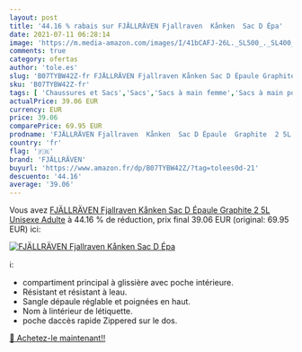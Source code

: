 ```yaml
---
layout: post
title: '44.16 % rabais sur FJÄLLRÄVEN Fjallraven  Kånken  Sac D Épa'
date: 2021-07-11 06:28:14
image: 'https://m.media-amazon.com/images/I/41bCAFJ-26L._SL500_._SL400_.jpg'
comments: true
category: ofertas
author: 'tole.es'
slug: 'B07TYBW42Z-fr FJÄLLRÄVEN Fjallraven Kånken Sac D Épaule Graphite 2 5L...'
sku: 'B07TYBW42Z-fr'
tags: [ 'Chaussures et Sacs','Sacs','Sacs à main femme','Sacs à main portés épaule femme','fjällräven', ]
actualPrice: 39.06 EUR
currency: EUR
price: 39.06
comparePrice: 69.95 EUR
prodname: 'FJÄLLRÄVEN Fjallraven  Kånken  Sac D Épaule  Graphite  2 5L  Unisexe Adulte'
country: 'fr'
flag: '🇫🇷'
brand: 'FJÄLLRÄVEN'
buyurl: 'https://www.amazon.fr/dp/B07TYBW42Z/?tag=tolees0d-21'
descuento: '44.16'
average: '39.06'
---
```


Vous avez [FJÄLLRÄVEN Fjallraven  Kånken  Sac D Épaule  Graphite  2 5L  Unisexe Adulte](https://www.amazon.fr/dp/B07TYBW42Z/?tag=tolees0d-21)  à  44.16 % de réduction, prix final  39.06 EUR (original: 69.95 EUR) ici:

[![FJÄLLRÄVEN Fjallraven  Kånken  Sac D Épa](https://m.media-amazon.com/images/I/41bCAFJ-26L._SL500_._SL400_.jpg)](https://www.amazon.fr/dp/B07TYBW42Z/?tag=tolees0d-21)

ℹ️:

- compartiment principal à glissière avec poche intérieure.
- Résistant et résistant à leau.
- Sangle dépaule réglable et poignées en haut.
- Nom à lintérieur de létiquette.
- poche daccès rapide Zippered sur le dos.

[🛒 Achetez-le maintenant!!](https://www.amazon.fr/dp/B07TYBW42Z/?tag=tolees0d-21)
